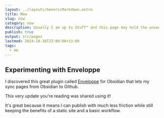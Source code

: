 ```yaml
---
layout: ../layouts/GenericMarkdown.astro
title: Now
slug: now
category: now
description: Usually I am up to Stuff™️ and this page may hold the answers you seek
publish: true
output: src/pages
lastmod: 2024-10-16T22:00:00+13:00
tags:
  - me
---
```

## Experimenting with Enveloppe

I discovered this great plugin called [Enveloppe](https://github.com/Enveloppe/obsidian-enveloppe) for Obsidian that lets my sync pages from Obsidian to Github.

This very update you're reading was shared using it!

It's great because it means I can publish with much less friction while still keeping the benefits of a static site and a basic workflow.